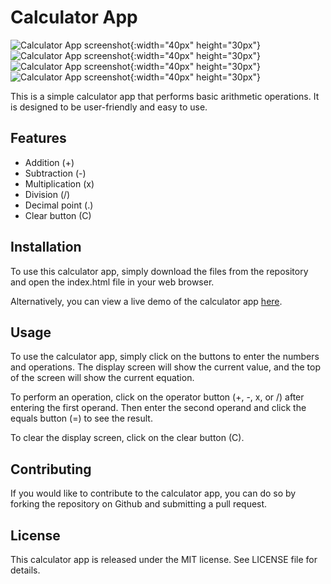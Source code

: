 # Calculator App

![Calculator App screenshot](img1.jpg){:width="40px" height="30px"}
![Calculator App screenshot](img4.jpg){:width="40px" height="30px"}
![Calculator App screenshot](img3.jpg){:width="40px" height="30px"}
![Calculator App screenshot](img4.jpg){:width="40px" height="30px"}

This is a simple calculator app that performs basic arithmetic operations. It is designed to be user-friendly and easy to use.

## Features

- Addition (+)
- Subtraction (-)
- Multiplication (x)
- Division (/)
- Decimal point (.)
- Clear button (C)

## Installation

To use this calculator app, simply download the files from the repository and open the index.html file in your web browser.

Alternatively, you can view a live demo of the calculator app [here](https://example.com/calculator).

## Usage

To use the calculator app, simply click on the buttons to enter the numbers and operations. The display screen will show the current value, and the top of the screen will show the current equation.

To perform an operation, click on the operator button (+, -, x, or /) after entering the first operand. Then enter the second operand and click the equals button (=) to see the result.

To clear the display screen, click on the clear button (C).

## Contributing

If you would like to contribute to the calculator app, you can do so by forking the repository on Github and submitting a pull request.

## License

This calculator app is released under the MIT license. See LICENSE file for details.
